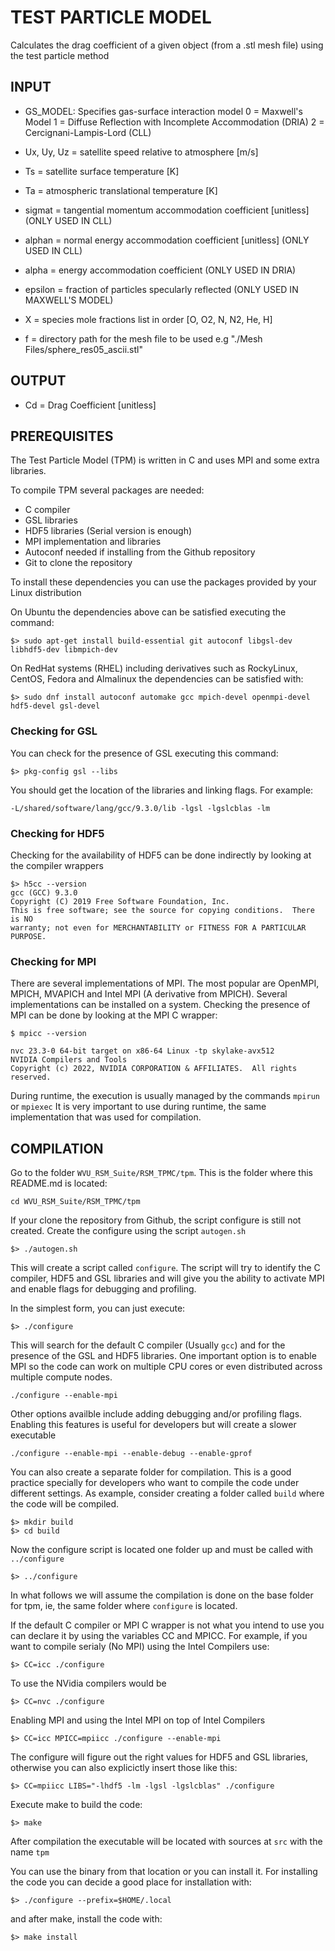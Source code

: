 # TEST PARTICLE MODEL

Calculates the drag coefficient of a given object (from a .stl mesh file) using the test particle method

## INPUT

 * GS_MODEL: Specifies gas-surface interaction model
 	0 = Maxwell's Model
 	1 = Diffuse Reflection with Incomplete Accommodation (DRIA)
 	2 = Cercignani-Lampis-Lord (CLL)

 * Ux, Uy, Uz = satellite speed relative to atmosphere [m/s]

 * Ts = satellite surface temperature [K]

 * Ta = atmospheric translational temperature [K]

 * sigmat = tangential momentum accommodation coefficient [unitless] (ONLY USED IN CLL)

 * alphan = normal energy accommodation coefficient [unitless] (ONLY USED IN CLL)

 * alpha = energy accommodation coefficient (ONLY USED IN DRIA)

 * epsilon = fraction of particles specularly reflected (ONLY USED IN MAXWELL'S MODEL)

 * X = species mole fractions list in order [O, O2, N, N2, He, H]

 * f = directory path for the mesh file to be used e.g "./Mesh Files/sphere_res05_ascii.stl"

## OUTPUT

 *  Cd = Drag Coefficient [unitless]

## PREREQUISITES
 
The Test Particle Model (TPM) is written in C and uses MPI and some extra libraries. 
 
To compile TPM several packages are needed: 
 
  * C compiler 
  * GSL libraries 
  * HDF5 libraries (Serial version is enough) 
  * MPI implementation and libraries 
  * Autoconf needed if installing from the Github repository 
  * Git to clone the repository 
 
To install these dependencies you can use the packages provided by your Linux distribution 

On Ubuntu the dependencies above can be satisfied executing the command: 
 
``` 
$> sudo apt-get install build-essential git autoconf libgsl-dev libhdf5-dev libmpich-dev 
``` 

On RedHat systems (RHEL) including derivatives such as RockyLinux, CentOS, Fedora and Almalinux the dependencies can be satisfied with:

```
$> sudo dnf install autoconf automake gcc mpich-devel openmpi-devel hdf5-devel gsl-devel 
```

### Checking for GSL

You can check for the presence of GSL executing this command:

```
$> pkg-config gsl --libs
```

You should get the location of the libraries and linking flags. For example:

```
-L/shared/software/lang/gcc/9.3.0/lib -lgsl -lgslcblas -lm
```

### Checking for HDF5

Checking for the availability of HDF5 can be done indirectly by looking at the compiler wrappers

```
$> h5cc --version
gcc (GCC) 9.3.0
Copyright (C) 2019 Free Software Foundation, Inc.
This is free software; see the source for copying conditions.  There is NO
warranty; not even for MERCHANTABILITY or FITNESS FOR A PARTICULAR PURPOSE.
```

### Checking for MPI

There are several implementations of MPI. The most popular are OpenMPI, MPICH, MVAPICH and Intel MPI (A derivative from MPICH).
Several implementations can be installed on a system. 
Checking the presence of MPI can be done by looking at the MPI C wrapper:

```
$ mpicc --version

nvc 23.3-0 64-bit target on x86-64 Linux -tp skylake-avx512 
NVIDIA Compilers and Tools
Copyright (c) 2022, NVIDIA CORPORATION & AFFILIATES.  All rights reserved.
```

During runtime, the execution is usually managed by the commands `mpirun` or `mpiexec`
It is very important to use during runtime, the same implementation that was used for compilation.


## COMPILATION

Go to the folder `WVU_RSM_Suite/RSM_TPMC/tpm`.
This is the folder where this README.md is located:

```
cd WVU_RSM_Suite/RSM_TPMC/tpm
```

If your clone the repository from Github, the script configure is still not created.
Create the configure using the script `autogen.sh`

```
$> ./autogen.sh
```

This will create a script called `configure`.
The script will try to identify the C compiler, HDF5 and GSL libraries and will give you the ability to activate MPI and enable flags for debugging and profiling.

In the simplest form, you can just execute:

```
$> ./configure
```

This will search for the default C compiler (Usually `gcc`) and for the presence of the GSL and HDF5 libraries.
One important option is to enable MPI so the code can work on multiple CPU cores or even distributed across multiple compute nodes.

```
./configure --enable-mpi
```

Other options availble include adding debugging and/or profiling flags. Enabling this features is useful for developers but will create a slower executable

```
./configure --enable-mpi --enable-debug --enable-gprof
```

You can also create a separate folder for compilation.
This is a good practice specially for developers who want to compile the code under different settings.
As example, consider creating a folder called `build` where the code will be compiled.

```
$> mkdir build
$> cd build
```
Now the configure script is located one folder up and must be called with `../configure`

```
$> ../configure
```

In what follows we will assume the compilation is done on the base folder for tpm, ie, the same folder where `configure` is located.

If the default C compiler or MPI C wrapper is not what you intend to use you can declare it by using the variables CC and MPICC.
For example, if you want to compile serialy (No MPI) using the Intel Compilers use:

```
$> CC=icc ./configure
```

To use the NVidia compilers would be

```
$> CC=nvc ./configure
```

Enabling MPI and using the Intel MPI on top of Intel Compilers

```
$> CC=icc MPICC=mpiicc ./configure --enable-mpi
```

The configure will figure out the right values for HDF5 and GSL libraries, otherwise you can also explicictly insert those like this:

```
$> CC=mpiicc LIBS="-lhdf5 -lm -lgsl -lgslcblas" ./configure
```

Execute make to build the code:

```
$> make
```

After compilation the executable will be located  with sources at `src` with the name `tpm`

You can use the binary from that location or you can install it. 
For installing the code you can decide a good place for installation with:

```
$> ./configure --prefix=$HOME/.local
```

and after make, install the code with:

```
$> make install
```

